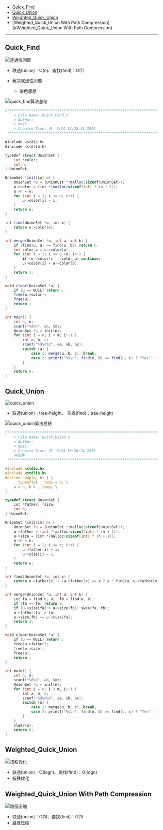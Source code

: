 - [Quick_Find](#Quick_Find)
- [Quick_Union](Quick_Union)
- [Weighted_Quick_Union](#Weighted_Quick_Union)
- [Weighted_Quick_Union With Path Compression](#Weighted_Quick_Union With Path Compression)

------

## Quick_Find

![连通性问题](./pic/05-01.png)

- 联通(union)：O(n)、查找(find)：O(1)
- 解决联通性问题

    - 染色思想

![quick_find算法总结](./pic/05-02.png)

```c#
/*************************************************************************
	> File Name: Quick_Find.c
	> Author: 
	> Mail: 
	> Created Time: 五  5/24 13:25:43 2019
 ************************************************************************/

#include <stdio.h>
#include <stdlib.h>

typedef struct UnionSet {
    int *color;
    int n;
} UnionSet;

UnionSet *init(int n) {
    UnionSet *u = (UnionSet *)malloc(sizeof(UnionSet));
    u->color = (int *)malloc(sizeof(int) * (n + 1));
    u->n = n;
    for (int i = 1; i <= n; i++) {
        u->color[i] = i;
    }
    return u;
}

int find(UnionSet *u, int x) {
    return u->color[x];
}

int merge(UnionSet *u, int a, int b) {
    if (find(u, a) == find(u, b)) return 0;
    int color_a = u->color[a];
    for (int i = 1; i <= u->n; i++) {
        if (u->color[i] - color_a) continue;
        u->color[i] = u->color[b];
    }
    return 1;
}

void clear(UnionSet *u) {
    if (u == NULL) return ;
    free(u->color);
    free(u);
    return ;
}

int main() {
    int n, m;
    scanf("%d%d", &n, &m);
    UnionSet *u = init(n);
    for (int i = 0; i < m; i++) {
        int a, b, c;
        scanf("%d%d%d", &a, &b, &c);
        switch (a) {
            case 1: merge(u, b, c); break;
            case 2: printf("%s\n", find(u, b) == find(u, c) ? "Yes" : "No"); break;
        }
    }
    return 0;
}
```



## Quick_Union

![quick_union](./pic/05-03.png)

- 联通(union)：tree-height、 查找(find)：tree-height

![quick_unioin算法总结](./pic/05-04.png)

```c
/*************************************************************************
	> File Name: Quick_Union.c
	> Author: 
	> Mail: 
	> Created Time: 五  5/24 13:26:24 2019
    并查集
 ************************************************************************/

#include <stdio.h>
#include <stdlib.h>
#define swap(a, b) { \
    __typeof(a) __temp = a; \
    a = b, b = __temp; \
}

typedef struct UnionSet {
    int *father, *size;
    int n;
} UnionSet;

UnionSet *init(int n) {
    UnionSet *u = (UnionSet *)malloc(sizeof(UnionSet));
    u->father = (int *)malloc(sizeof(int) * (n + 1));
    u->size = (int *)malloc(sizeof(int) * (n + 1));
    u->n = n;
    for (int i = 1; i <= n; i++) {
        u->father[i] = i;
        u->size[i] = 1;
    }
    return u;
}

int find(UnionSet *u, int x) {
    return u->father[x] = (u->father[x] == x ? x : find(u, u->father[x]));
}

int merge(UnionSet *u, int a, int b) {
    int fa = find(u, a), fb = find(u, b);
    if (fa == fb) return 0;
    if (u->size[fa] > u->size[fb]) swap(fa, fb);
    u->father[fa] = fb;
    u->size[fb] += u->size[fa];
    return 1;
}

void clear(UnionSet *u) {
    if (u == NULL) return ;
    free(u->father);
    free(u->size);
    free(u);
    return ;
}

int main() {
    int n, m;
    scanf("%d%d", &n, &m);
    UnionSet *u = init(n);
    for (int i = 0; i < m; i++) {
        int a, b, c;
        scanf("%d%d%d", &a, &b, &c);
        switch (a) {
            case 1: merge(u, b, c); break;
            case 2: printf("%s\n", find(u, b) == find(u, c) ? "Yes" : "No"); break;
        }
    }
    clear(u);
    return 0;
}
```



## Weighted_Quick_Union

![按秩优化](./pic/05-05.png)

- 联通(union)：O(logn)、查找(find)：O(logn)
- 按秩优化

## Weighted_Quick_Union With Path Compression

![路径压缩](./pic/05-06.png)

- 联通(union)：O(1)、查找(find)：O(1)
- 路径压缩